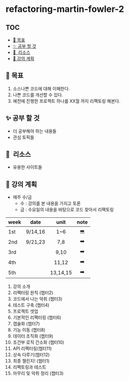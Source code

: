 # refactoring-martin-fowler-2

## TOC

- [🚀 목표](#목표)
- [✨ 공부 할 것](#공부-할-것)
- [🔖  리소스](#-리소스)
- [📒 강의 계획](#강의-계획)

## 🚀 목표

1. 소스나쁜 코드에 대해 이해한다.
2. 나쁜 코드를 개선할 수 있다.
3. 예전에 진행한 프로젝트 하나를 XX월 까지 리팩토링 해본다.

## ✨ 공부 할 것

- 더 공부해야 하는 내용들
- 관심 토픽들

## 🔖  리소스

- 유용한 사이트들

## 📒 강의 계획

- 매주 수/금
  - 수 : 강의를 본 내용을 가지고 토론
  - 금 : 수요일의 내용을 바탕으로 코드 찾아서 리팩토링

| week |  date   |   unit   |       note        |
| ---- | :-----: | :------: | :---------------: |
| 1st  | 9/14,16 |   1~6    | [➡️](note/1st.md) |
| 2nd  | 9/21,23 |   7,8    |        ➡️         |
| 3rd  |         |   9,10   |        ➡️         |
| 4th  |         |  11,12   |        ➡️         |
| 5th  |         | 13,14,15 |        ➡️         |

1. 강의 소개
2. 리팩터링 원칙 (챕터2)
3. 코드에서 나는 악취 (챕터3)
4. 테스트 구축 (챕터4)
5. 프로젝트 셋업
6. 기본적인 리팩터링 (챕터6)
7. 캡슐화 (챕터7)
8. 기능 이동 (챕터8)
9. 데이터 조직화 (챕터9)
10. 조건부 로직 간소화 (챕터10)
11. API 리팩터링(챕터11)
12. 상속 다루기(챕터12)
13. 최종 챌린지! (챕터1)
14. 리팩토링과 테스트
15. 마무리 및 악취 정리 (챕터3)
